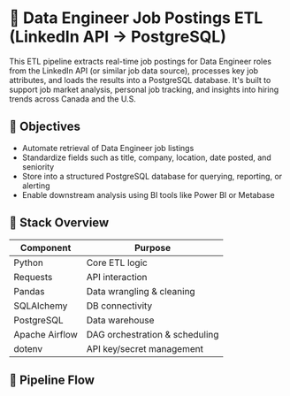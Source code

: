 # 💼 Data Engineer Job Postings ETL (LinkedIn API → PostgreSQL)

This ETL pipeline extracts real-time job postings for Data Engineer roles from the LinkedIn API (or similar job data source), processes key job attributes, and loads the results into a PostgreSQL database. It's built to support job market analysis, personal job tracking, and insights into hiring trends across Canada and the U.S.

## 🎯 Objectives

- Automate retrieval of Data Engineer job listings
- Standardize fields such as title, company, location, date posted, and seniority
- Store into a structured PostgreSQL database for querying, reporting, or alerting
- Enable downstream analysis using BI tools like Power BI or Metabase

## 🧰 Stack Overview

| Component        | Purpose                        |
|------------------|--------------------------------|
| Python           | Core ETL logic                 |
| Requests         | API interaction                |
| Pandas           | Data wrangling & cleaning      |
| SQLAlchemy       | DB connectivity                |
| PostgreSQL       | Data warehouse                 |
| Apache Airflow   | DAG orchestration & scheduling |
| dotenv           | API key/secret management      |

## 🔄 Pipeline Flow
